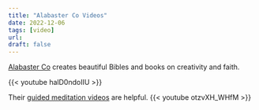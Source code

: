 ```yaml
---
title: "Alabaster Co Videos"
date: 2022-12-06
tags: [video]
url:
draft: false
---
```


[Alabaster Co](https://www.alabasterco.com) creates beautiful Bibles and books on creativity and faith. 

{{< youtube halD0ndoIIU >}}


Their [guided meditation videos](https://www.youtube.com/@AlabasterCo) are helpful.
{{< youtube otzvXH_WHfM >}}